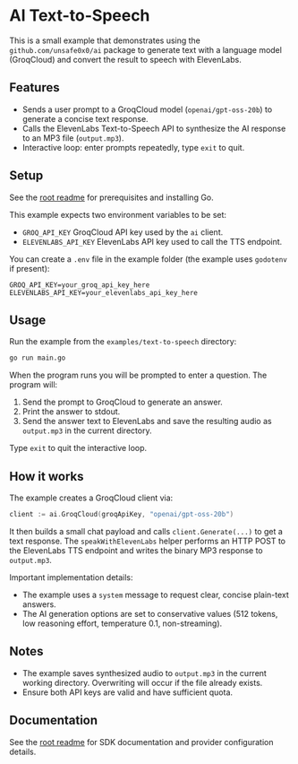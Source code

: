 # AI Text-to-Speech

This is a small example that demonstrates using the `github.com/unsafe0x0/ai` package to generate text with a language model (GroqCloud) and convert the result to speech with ElevenLabs.

## Features

- Sends a user prompt to a GroqCloud model (`openai/gpt-oss-20b`) to generate a concise text response.
- Calls the ElevenLabs Text-to-Speech API to synthesize the AI response to an MP3 file (`output.mp3`).
- Interactive loop: enter prompts repeatedly, type `exit` to quit.

## Setup

See the [root readme](../readme.md) for prerequisites and installing Go.

This example expects two environment variables to be set:

- `GROQ_API_KEY` GroqCloud API key used by the `ai` client.
- `ELEVENLABS_API_KEY` ElevenLabs API key used to call the TTS endpoint.

You can create a `.env` file in the example folder (the example uses `godotenv` if present):

```
GROQ_API_KEY=your_groq_api_key_here
ELEVENLABS_API_KEY=your_elevenlabs_api_key_here
```

## Usage

Run the example from the `examples/text-to-speech` directory:

```bash
go run main.go
```

When the program runs you will be prompted to enter a question. The program will:

1. Send the prompt to GroqCloud to generate an answer.
2. Print the answer to stdout.
3. Send the answer text to ElevenLabs and save the resulting audio as `output.mp3` in the current directory.

Type `exit` to quit the interactive loop.

## How it works

The example creates a GroqCloud client via:

```go
client := ai.GroqCloud(groqApiKey, "openai/gpt-oss-20b")
```

It then builds a small chat payload and calls `client.Generate(...)` to get a text response. The `speakWithElevenLabs` helper performs an HTTP POST to the ElevenLabs TTS endpoint and writes the binary MP3 response to `output.mp3`.

Important implementation details:

- The example uses a `system` message to request clear, concise plain-text answers.
- The AI generation options are set to conservative values (512 tokens, low reasoning effort, temperature 0.1, non-streaming).

## Notes

- The example saves synthesized audio to `output.mp3` in the current working directory. Overwriting will occur if the file already exists.
- Ensure both API keys are valid and have sufficient quota.

## Documentation

See the [root readme](../readme.md) for SDK documentation and provider configuration details.
